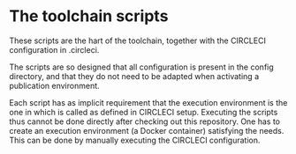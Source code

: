 # The toolchain scripts

These scripts are the hart of the toolchain, together with the CIRCLECI configuration in .circleci.

The scripts are so designed that all configuration is present in the config directory, and that they do not need to be adapted when activating a publication environment.

Each script has as implicit requirement that the execution environment is the one in which is called as defined in CIRCLECI setup.
Executing the scripts thus cannot be done directly after checking out this repository. 
One has to create an execution environment (a Docker container) satisfying the needs.
This can be done by manually executing the CIRCLECI configuration.



